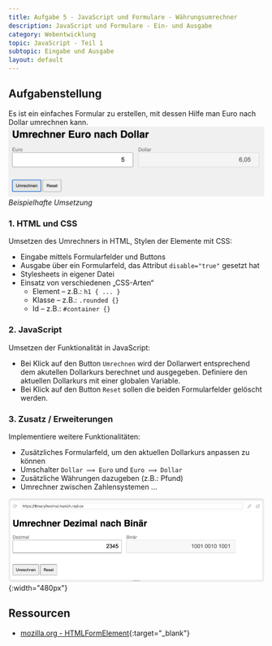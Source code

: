 ```yaml
---
title: Aufgabe 5 - JavaScript und Formulare - Währungsumrechner
description: JavaScript und Formulare - Ein- und Ausgabe
category: Webentwicklung
topic: JavaScript - Teil 1
subtopic: Eingabe und Ausgabe
layout: default
---
```


## Aufgabenstellung
Es ist ein einfaches Formular zu erstellen, mit dessen Hilfe man Euro nach Dollar umrechnen kann.
![Währungsrechner](./img/dollar2euro.png)
*Beispielhafte Umsetzung*


### 1. HTML und CSS

Umsetzen des Umrechners in HTML, Stylen der Elemente mit CSS:
* Eingabe mittels Formularfelder und Buttons
* Ausgabe über ein Formularfeld, das Attribut `disable="true"` gesetzt hat
*	Stylesheets in eigener Datei
*	Einsatz von verschiedenen „CSS-Arten“
	 * Element – z.B.: `h1 { ... }`
	 * Klasse – z.B.: `.rounded {}`
	 * Id – z.B.: `#container {}`



### 2. JavaScript

Umsetzen der Funktionalität in JavaScript:

* Bei Klick auf den Button `Umrechnen` wird der Dollarwert entsprechend dem akutellen Dollarkurs berechnet und ausgegeben. Definiere den aktuellen Dollarkurs mit einer globalen Variable.
* Bei Klick auf den Button `Reset` sollen die beiden Formularfelder gelöscht werden.



### 3. Zusatz / Erweiterungen

Implementiere weitere Funktionalitäten:
* Zusätzliches Formularfeld, um den aktuellen Dollarkurs anpassen zu können
* Umschalter `Dollar ⟹ Euro` und `Euro ⟹ Dollar` 
* Zusätzliche Währungen dazugeben (z.B.: Pfund)
* Umrechner zwischen Zahlensystemen ...

![Dezimal nach Binär](./img/decimal2binary.png){:width="480px"}

## Ressourcen
* [mozilla.org - HTMLFormElement](https://developer.mozilla.org/de/docs/Web/API/HTMLFormElement){:target="_blank"}
